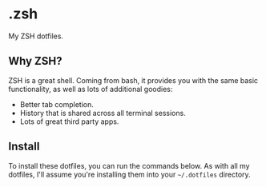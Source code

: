 # .zsh

My ZSH dotfiles.


## Why ZSH?

ZSH is a great shell. Coming from bash, it provides you with the same basic
functionality, as well as lots of additional goodies:

- Better tab completion.
- History that is shared across all terminal sessions.
- Lots of great third party apps.


## Install

To install these dotfiles, you can run the commands below. As with all my
dotfiles, I'll assume you're installing them into your `~/.dotfiles` directory.
